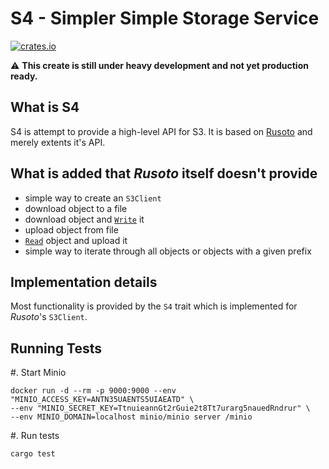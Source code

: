 # S4 - Simpler Simple Storage Service

[![crates.io](https://meritbadge.herokuapp.com/s4)](https://crates.io/crates/s4)

:warning: **This create is still under heavy development and not yet production ready.**


## What is S4

S4 is attempt to provide a high-level API for S3. It is based on [Rusoto](https://www.rusoto.org/) and merely extents it's API.


## What is added that *Rusoto* itself doesn't provide

* simple way to create an `S3Client`
* download object to a file
* download object and [`Write`] it
* upload object from file
* [`Read`] object and upload it
* simple way to iterate through all objects or objects with a given prefix

## Implementation details

Most functionality is provided by the `S4` trait which is implemented for *Rusoto*'s `S3Client`.


[`Read`]: https://doc.rust-lang.org/nightly/std/io/trait.Read.html
[`Write`]: https://doc.rust-lang.org/nightly/std/io/trait.Write.html


## Running Tests

#. Start Minio

```
docker run -d --rm -p 9000:9000 --env "MINIO_ACCESS_KEY=ANTN35UAENTS5UIAEATD" \
--env "MINIO_SECRET_KEY=TtnuieannGt2rGuie2t8Tt7urarg5nauedRndrur" \
--env MINIO_DOMAIN=localhost minio/minio server /minio
```

#. Run tests

```
cargo test
```
